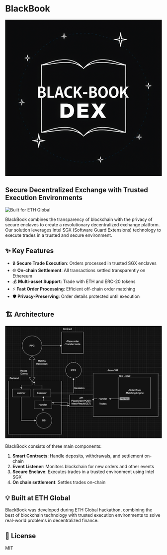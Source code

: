 #  BlackBook

![BlackBook Logo](logobb.png)

## Secure Decentralized Exchange with Trusted Execution Environments

![Built for ETH Global](https://img.shields.io/badge/Built%20for-ETH%20Global-blue)

BlackBook combines the transparency of blockchain with the privacy of secure enclaves to create a revolutionary decentralized exchange platform. Our solution leverages Intel SGX (Software Guard Extensions) technology to execute trades in a trusted and secure environment.

## ✨ Key Features

- 🔒 **Secure Trade Execution**: Orders processed in trusted SGX enclaves
- 🌐 **On-chain Settlement**: All transactions settled transparently on Ethereum
- 💰 **Multi-asset Support**: Trade with ETH and ERC-20 tokens
- ⚡ **Fast Order Processing**: Efficient off-chain order matching
- 🛡️ **Privacy-Preserving**: Order details protected until execution

## 🏗️ Architecture

![DexTrustEE Architecture](diagram.png)

BlackBook consists of three main components:

1. **Smart Contracts**: Handle deposits, withdrawals, and settlement on-chain
2. **Event Listener**: Monitors blockchain for new orders and other events
3. **Secure Enclave**: Executes trades in a trusted environment using Intel SGX
4. **On chain settlement**: Settles trades on-chain

## 💡 Built at ETH Global

BlackBook was developed during ETH Global hackathon, combining the best of blockchain technology with trusted execution environments to solve real-world problems in decentralized finance.

## 📄 License

MIT 